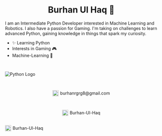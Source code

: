 <h1 align="center">Burhan Ul Haq 👋</h1>

I am an Intermediate Python Developer interested in Machine Learning and Robotics. I also have a passion for Gaming. I'm taking on challenges to learn advanced Python, gaining knowledge in things that spark my curiosity.

+ ✨ Learning Python
+ Interests in Gaming 🎮
+ Machine-Learning 🧠

<br>

![Python Logo](https://upload.wikimedia.org/wikipedia/commons/c/c3/Python-logo-notext.svg)

<br>

<p align="center">
  <a href="mailto:burhanrgrg8@gmail.com" style="text-decoration: none; display: inline-flex; align-items: center;">
    <img src="https://www.freepik.com/icon/gmail" alt="Gmail Logo" width="20" height="20">
    <span style="margin-left: 5px;">burhanrgrg8@gmail.com</span>
  </a>
</p>

<br>

<p align="center">
  <a href="https://www.linkedin.com/in/burhan-ul-haqq" style="text-decoration: none; display: inline-flex; align-items: center;">
    <img src="https://upload.wikimedia.org/wikipedia/commons/c/ca/LinkedIn_logo_initials.png" alt="LinkedIn Logo" width="20" height="20">
    <span style="margin-left: 5px;">Burhan-Ul-Haq</span>
  </a>
</p>
<br>

<div align="center">
  <a href="https://www.linkedin.com/in/burhan-ul-haqq" style="text-decoration: none; display: flex; align-items: center;">
    <img src="https://upload.wikimedia.org/wikipedia/commons/c/ca/LinkedIn_logo_initials.png" alt="LinkedIn Logo" width="20" height="20" style="vertical-align: middle;"/>
    <span style="margin-left: 5px;">Burhan-Ul-Haq</span>
  </a>
</div>
